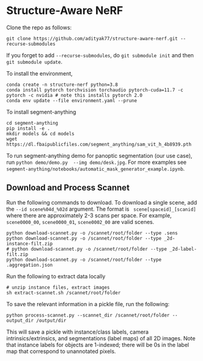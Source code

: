 # Structure-Aware NeRF

Clone the repo as follows:

```
git clone https://github.com/adityak77/structure-aware-nerf.git --recurse-submodules
```

If you forget to add `--recurse-submodules`, do `git submodule init` and then `git submodule update`.

To install the environment,

```
conda create -n structure-nerf python=3.8
conda install pytorch torchvision torchaudio pytorch-cuda=11.7 -c pytorch -c nvidia # note this installs pytorch 2.0
conda env update --file environment.yaml --prune
```

To install segment-anything

```
cd segment-anything
pip install -e .
mkdir models && cd models
wget https://dl.fbaipublicfiles.com/segment_anything/sam_vit_h_4b8939.pth
```

To run segment-anything demo for panoptic segmentation (our use case), run `python demo/demo.py  --img demo/desk.jpg`. For more examples see `segment-anything/notebooks/automatic_mask_generator_example.ipynb`.


## Download and Process Scannet

Run the following commands to download. To download a single scene, add the `--id scene%04d_%02d` argument. The format is ` scene[spaceid]_[scanid]` where there are approximately 
2-3 scans per space. For example, `scene0000_00`, `scene0000_01`, `scene0002_00` are valid scenes.

```
python download-scannet.py -o /scannet/root/folder --type .sens
python download-scannet.py -o /scannet/root/folder --type _2d-instance-filt.zip
# python download-scannet.py -o /scannet/root/folder --type _2d-label-filt.zip
python download-scannet.py -o /scannet/root/folder --type .aggregation.json
```

Run the following to extract data locally
```
# unzip instance files, extract images
sh extract-scannet.sh /scannet/root/folder
```

To save the relevant information in a pickle file, run the following:
```
python process-scannet.py --scannet_dir /scannet/root/folder --output_dir /output/dir
```

This will save a pickle with instance/class labels, camera intrinsics/extrinsics, and segmentations (label maps) of all 2D images. Note that instance labels for objects are 1-indexed; 
there will be 0s in the label map that correspond to unannotated pixels.